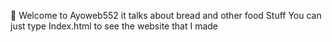 👋 Welcome to Ayoweb552 it talks about bread and other food Stuff
You can just type Index.html to see the website that I made 
